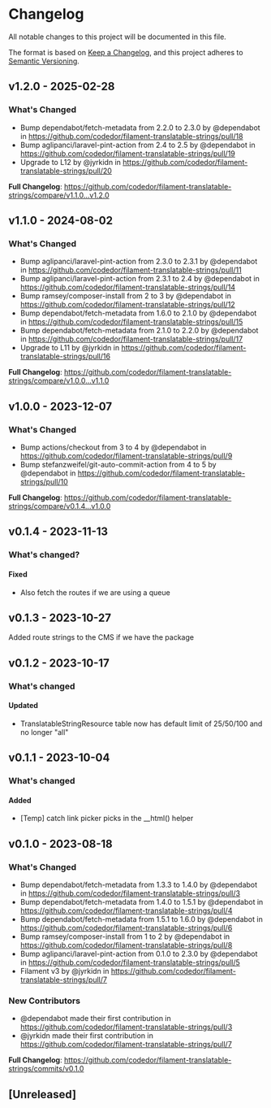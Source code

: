 # Changelog

All notable changes to this project will be documented in this file.

The format is based on [Keep a Changelog](https://keepachangelog.com/en/1.0.0/),
and this project adheres to [Semantic Versioning](https://semver.org/spec/v2.0.0.html).

## v1.2.0 - 2025-02-28

### What's Changed

* Bump dependabot/fetch-metadata from 2.2.0 to 2.3.0 by @dependabot in https://github.com/codedor/filament-translatable-strings/pull/18
* Bump aglipanci/laravel-pint-action from 2.4 to 2.5 by @dependabot in https://github.com/codedor/filament-translatable-strings/pull/19
* Upgrade to L12 by @jyrkidn in https://github.com/codedor/filament-translatable-strings/pull/20

**Full Changelog**: https://github.com/codedor/filament-translatable-strings/compare/v1.1.0...v1.2.0

## v1.1.0 - 2024-08-02

### What's Changed

* Bump aglipanci/laravel-pint-action from 2.3.0 to 2.3.1 by @dependabot in https://github.com/codedor/filament-translatable-strings/pull/11
* Bump aglipanci/laravel-pint-action from 2.3.1 to 2.4 by @dependabot in https://github.com/codedor/filament-translatable-strings/pull/14
* Bump ramsey/composer-install from 2 to 3 by @dependabot in https://github.com/codedor/filament-translatable-strings/pull/12
* Bump dependabot/fetch-metadata from 1.6.0 to 2.1.0 by @dependabot in https://github.com/codedor/filament-translatable-strings/pull/15
* Bump dependabot/fetch-metadata from 2.1.0 to 2.2.0 by @dependabot in https://github.com/codedor/filament-translatable-strings/pull/17
* Upgrade to L11 by @jyrkidn in https://github.com/codedor/filament-translatable-strings/pull/16

**Full Changelog**: https://github.com/codedor/filament-translatable-strings/compare/v1.0.0...v1.1.0

## v1.0.0 - 2023-12-07

### What's Changed

* Bump actions/checkout from 3 to 4 by @dependabot in https://github.com/codedor/filament-translatable-strings/pull/9
* Bump stefanzweifel/git-auto-commit-action from 4 to 5 by @dependabot in https://github.com/codedor/filament-translatable-strings/pull/10

**Full Changelog**: https://github.com/codedor/filament-translatable-strings/compare/v0.1.4...v1.0.0

## v0.1.4 - 2023-11-13

### What's changed?

#### Fixed

- Also fetch the routes if we are using a queue

## v0.1.3 - 2023-10-27

Added route strings to the CMS if we have the package

## v0.1.2 - 2023-10-17

### What's changed

#### Updated

- TranslatableStringResource table now has default limit of 25/50/100 and no longer "all"

## v0.1.1 - 2023-10-04

### What's changed

#### Added

- [Temp] catch link picker picks in the __html() helper

## v0.1.0 - 2023-08-18

### What's Changed

- Bump dependabot/fetch-metadata from 1.3.3 to 1.4.0 by @dependabot in https://github.com/codedor/filament-translatable-strings/pull/3
- Bump dependabot/fetch-metadata from 1.4.0 to 1.5.1 by @dependabot in https://github.com/codedor/filament-translatable-strings/pull/4
- Bump dependabot/fetch-metadata from 1.5.1 to 1.6.0 by @dependabot in https://github.com/codedor/filament-translatable-strings/pull/6
- Bump ramsey/composer-install from 1 to 2 by @dependabot in https://github.com/codedor/filament-translatable-strings/pull/8
- Bump aglipanci/laravel-pint-action from 0.1.0 to 2.3.0 by @dependabot in https://github.com/codedor/filament-translatable-strings/pull/5
- Filament v3 by @jyrkidn in https://github.com/codedor/filament-translatable-strings/pull/7

### New Contributors

- @dependabot made their first contribution in https://github.com/codedor/filament-translatable-strings/pull/3
- @jyrkidn made their first contribution in https://github.com/codedor/filament-translatable-strings/pull/7

**Full Changelog**: https://github.com/codedor/filament-translatable-strings/commits/v0.1.0

## [Unreleased]
